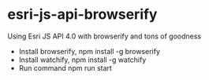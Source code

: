 # esri-js-api-browserify
Using Esri JS API 4.0 with browserify and tons of goodness

- Install browserify, npm install -g browserify
- Install watchify, npm install -g watchify
- Run command npm run start

